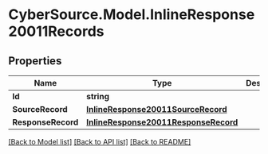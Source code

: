 # CyberSource.Model.InlineResponse20011Records
## Properties

Name | Type | Description | Notes
------------ | ------------- | ------------- | -------------
**Id** | **string** |  | [optional] 
**SourceRecord** | [**InlineResponse20011SourceRecord**](InlineResponse20011SourceRecord.md) |  | [optional] 
**ResponseRecord** | [**InlineResponse20011ResponseRecord**](InlineResponse20011ResponseRecord.md) |  | [optional] 

[[Back to Model list]](../README.md#documentation-for-models) [[Back to API list]](../README.md#documentation-for-api-endpoints) [[Back to README]](../README.md)

